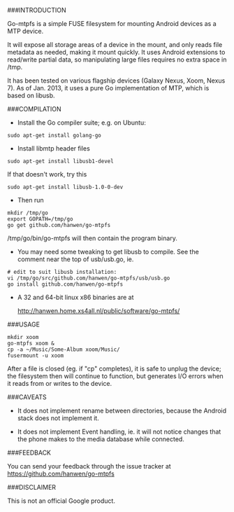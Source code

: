 ###INTRODUCTION

Go-mtpfs is a simple FUSE filesystem for mounting Android devices as a
MTP device.

It will expose all storage areas of a device in the mount, and only
reads file metadata as needed, making it mount quickly. It uses
Android extensions to read/write partial data, so manipulating large
files requires no extra space in /tmp.

It has been tested on various flagship devices (Galaxy Nexus, Xoom,
Nexus 7).  As of Jan. 2013, it uses a pure Go implementation of MTP,
which is based on libusb.



###COMPILATION

* Install the Go compiler suite; e.g. on Ubuntu:
```
sudo apt-get install golang-go
```
* Install libmtp header files
```
sudo apt-get install libusb1-devel
```
  If that doesn't work, try this
```
sudo apt-get install libusb-1.0-0-dev
```
* Then run
```
mkdir /tmp/go
export GOPATH=/tmp/go
go get github.com/hanwen/go-mtpfs
```
  /tmp/go/bin/go-mtpfs will then contain the program binary.

* You may need some tweaking to get libusb to compile.  See the
  comment near the top of usb/usb.go, ie.
```
# edit to suit libusb installation:
vi /tmp/go/src/github.com/hanwen/go-mtpfs/usb/usb.go
go install github.com/hanwen/go-mtpfs
```
* A 32 and 64-bit linux x86 binaries are at

  http://hanwen.home.xs4all.nl/public/software/go-mtpfs/


###USAGE
```
mkdir xoom
go-mtpfs xoom &
cp -a ~/Music/Some-Album xoom/Music/
fusermount -u xoom
```
After a file is closed (eg. if "cp" completes), it is safe to unplug
the device; the filesystem then will continue to function, but
generates I/O errors when it reads from or writes to the device.


###CAVEATS

* It does not implement rename between directories, because the
  Android stack does not implement it.

* It does not implement Event handling, ie. it will not notice changes
  that the phone makes to the media database while connected.


###FEEDBACK

You can send your feedback through the issue tracker at
https://github.com/hanwen/go-mtpfs


###DISCLAIMER

This is not an official Google product.
